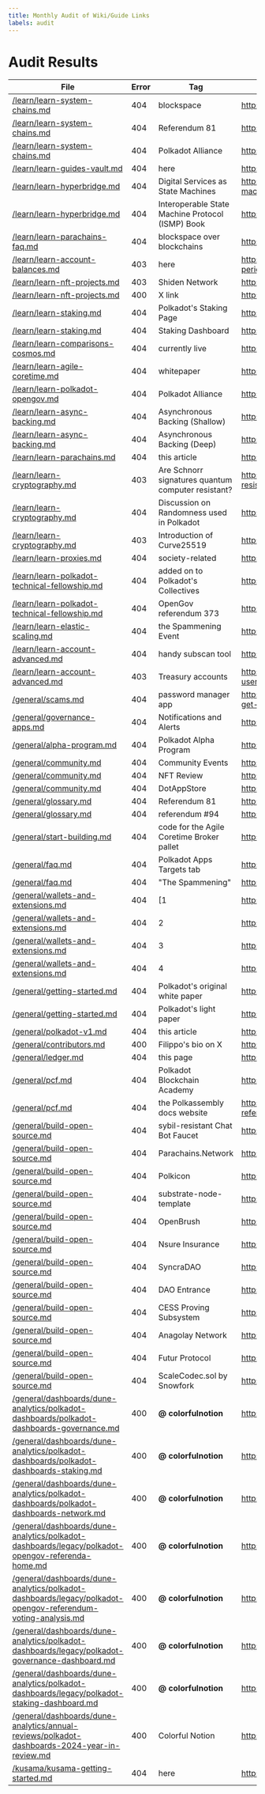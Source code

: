 ```yaml
---
title: Monthly Audit of Wiki/Guide Links
labels: audit
---
```

# Audit Results
|File|Error|Tag|Url|
|---|---|---|---|
|[/learn/learn-system-chains.md](https://github.com/w3f/polkadot-wiki/tree/master/docs//learn/learn-system-chains.md)|404|blockspace|https://www.rob.tech/polkadot-blockspace-over-blockchains/|
|[/learn/learn-system-chains.md](https://github.com/w3f/polkadot-wiki/tree/master/docs//learn/learn-system-chains.md)|404|Referendum 81|https://polkadot.polkassembly.io/referendum/81|
|[/learn/learn-system-chains.md](https://github.com/w3f/polkadot-wiki/tree/master/docs//learn/learn-system-chains.md)|404|Polkadot Alliance|https://polkadot.polkassembly.io/referendum/94|
|[/learn/learn-guides-vault.md](https://github.com/w3f/polkadot-wiki/tree/master/docs//learn/learn-guides-vault.md)|404|here|https://paritytech.github.io/parity-signer/tutorials/Add-New-Network.html#add-network-metadata|
|[/learn/learn-hyperbridge.md](https://github.com/w3f/polkadot-wiki/tree/master/docs//learn/learn-hyperbridge.md)|404|Digital Services as State Machines|https://polkadot-blockchain-academy.github.io/pba-book/blockchain-contracts/services-as-state-machines/page.html|
|[/learn/learn-hyperbridge.md](https://github.com/w3f/polkadot-wiki/tree/master/docs//learn/learn-hyperbridge.md)|404|Interoperable State Machine Protocol (ISMP) Book|https://ismp.polytope.technology/|
|[/learn/learn-parachains-faq.md](https://github.com/w3f/polkadot-wiki/tree/master/docs//learn/learn-parachains-faq.md)|404|blockspace over blockchains|https://www.rob.tech/polkadot-blockspace-over-blockchains/|
|[/learn/learn-account-balances.md](https://github.com/w3f/polkadot-wiki/tree/master/docs//learn/learn-account-balances.md)|403|here|https://substrate.stackexchange.com/questions/5067/delegating-and-undelegating-during-the-lock-period-extends-it-for-the-initial-am|
|[/learn/learn-nft-projects.md](https://github.com/w3f/polkadot-wiki/tree/master/docs//learn/learn-nft-projects.md)|403|Shiden Network|https://shiden.astar.network/|
|[/learn/learn-nft-projects.md](https://github.com/w3f/polkadot-wiki/tree/master/docs//learn/learn-nft-projects.md)|400|X link|https://x.com/nftmozaic|
|[/learn/learn-staking.md](https://github.com/w3f/polkadot-wiki/tree/master/docs//learn/learn-staking.md)|404|Polkadot's Staking Page|https://polkadot.com/get-started/staking/|
|[/learn/learn-staking.md](https://github.com/w3f/polkadot-wiki/tree/master/docs//learn/learn-staking.md)|404|Staking Dashboard|https://staking.polkadot.cloud/dashboard/#/overview|
|[/learn/learn-comparisons-cosmos.md](https://github.com/w3f/polkadot-wiki/tree/master/docs//learn/learn-comparisons-cosmos.md)|404|currently live|https://app.trustless.zone/?from=POLKADOT&to=OSMOSIS|
|[/learn/learn-agile-coretime.md](https://github.com/w3f/polkadot-wiki/tree/master/docs//learn/learn-agile-coretime.md)|404|whitepaper|https://polkadot.com/papers/Polkadot-whitepaper.pdf|
|[/learn/learn-polkadot-opengov.md](https://github.com/w3f/polkadot-wiki/tree/master/docs//learn/learn-polkadot-opengov.md)|404|Polkadot Alliance|https://polkadot.polkassembly.io/referendum/94|
|[/learn/learn-async-backing.md](https://github.com/w3f/polkadot-wiki/tree/master/docs//learn/learn-async-backing.md)|404|Asynchronous Backing (Shallow)|https://polkadot-blockchain-academy.github.io/pba-book/polkadot/async-backing-shallow/page.html|
|[/learn/learn-async-backing.md](https://github.com/w3f/polkadot-wiki/tree/master/docs//learn/learn-async-backing.md)|404|Asynchronous Backing (Deep)|https://polkadot-blockchain-academy.github.io/pba-book/polkadot/async-backing-deep/page.html|
|[/learn/learn-parachains.md](https://github.com/w3f/polkadot-wiki/tree/master/docs//learn/learn-parachains.md)|404|this article|https://polkadot.com/blog/the-path-of-a-parachain-block/|
|[/learn/learn-cryptography.md](https://github.com/w3f/polkadot-wiki/tree/master/docs//learn/learn-cryptography.md)|403|Are Schnorr signatures quantum computer resistant?|https://bitcoin.stackexchange.com/questions/57965/are-schnorr-signatures-quantum-computer-resistant/57977#57977|
|[/learn/learn-cryptography.md](https://github.com/w3f/polkadot-wiki/tree/master/docs//learn/learn-cryptography.md)|404|Discussion on Randomness used in Polkadot|https://github.com/paritytech/ink/issues/57|
|[/learn/learn-cryptography.md](https://github.com/w3f/polkadot-wiki/tree/master/docs//learn/learn-cryptography.md)|403|Introduction of Curve25519|https://git.libssh.org/projects/libssh.git/tree/doc/curve25519-sha256@libssh.org.txt#n10|
|[/learn/learn-proxies.md](https://github.com/w3f/polkadot-wiki/tree/master/docs//learn/learn-proxies.md)|404|society-related|https://ksmsociety.io/guide|
|[/learn/learn-polkadot-technical-fellowship.md](https://github.com/w3f/polkadot-wiki/tree/master/docs//learn/learn-polkadot-technical-fellowship.md)|404|added on to Polkadot's Collectives|https://polkadot.polkassembly.io/motion/403|
|[/learn/learn-polkadot-technical-fellowship.md](https://github.com/w3f/polkadot-wiki/tree/master/docs//learn/learn-polkadot-technical-fellowship.md)|404|OpenGov referendum 373|https://polkadot.polkassembly.io/treasury/574|
|[/learn/learn-elastic-scaling.md](https://github.com/w3f/polkadot-wiki/tree/master/docs//learn/learn-elastic-scaling.md)|404|the Spammening Event|https://polkadot.com/spammening/|
|[/learn/learn-account-advanced.md](https://github.com/w3f/polkadot-wiki/tree/master/docs//learn/learn-account-advanced.md)|404|handy subscan tool|https://polkadot.subscan.io/tools/ss58_transform|
|[/learn/learn-account-advanced.md](https://github.com/w3f/polkadot-wiki/tree/master/docs//learn/learn-account-advanced.md)|403|Treasury accounts|https://substrate.stackexchange.com/questions/536/how-do-treasury-accounts-compare-to-end-user-accounts-in-frame|
|[/general/scams.md](https://github.com/w3f/polkadot-wiki/tree/master/docs//general/scams.md)|404|password manager app|https://www.howtogeek.com/141500/why-you-should-use-a-password-manager-and-how-to-get-started/|
|[/general/governance-apps.md](https://github.com/w3f/polkadot-wiki/tree/master/docs//general/governance-apps.md)|404|Notifications and Alerts|https://polkadot.polkassembly.io/settings|
|[/general/alpha-program.md](https://github.com/w3f/polkadot-wiki/tree/master/docs//general/alpha-program.md)|404|Polkadot Alpha Program|https://polkadot.com/alpha-program|
|[/general/community.md](https://github.com/w3f/polkadot-wiki/tree/master/docs//general/community.md)|404|Community Events|https://polkadot.com/community/events/|
|[/general/community.md](https://github.com/w3f/polkadot-wiki/tree/master/docs//general/community.md)|404|NFT Review|https://news.nft.review|
|[/general/community.md](https://github.com/w3f/polkadot-wiki/tree/master/docs//general/community.md)|404|DotAppStore|https://dotappstore.com/|
|[/general/glossary.md](https://github.com/w3f/polkadot-wiki/tree/master/docs//general/glossary.md)|404|Referendum 81|https://polkadot.polkassembly.io/referendum/81|
|[/general/glossary.md](https://github.com/w3f/polkadot-wiki/tree/master/docs//general/glossary.md)|404|referendum #94|https://polkadot.polkassembly.io/referendum/94|
|[/general/start-building.md](https://github.com/w3f/polkadot-wiki/tree/master/docs//general/start-building.md)|404|code for the Agile Coretime Broker pallet|https://github.com/paritytech/polkadot-sdk/tree/master/substrate/pull/14568|
|[/general/faq.md](https://github.com/w3f/polkadot-wiki/tree/master/docs//general/faq.md)|404|Polkadot Apps Targets tab|https://cloudflare-ipfs.com/ipns/polkadot.dotapps.io/#/staking/targets|
|[/general/faq.md](https://github.com/w3f/polkadot-wiki/tree/master/docs//general/faq.md)|404|"The Spammening"|https://polkadot.com/spammening/|
|[/general/wallets-and-extensions.md](https://github.com/w3f/polkadot-wiki/tree/master/docs//general/wallets-and-extensions.md)|404|[1|https://polkadot.polkassembly.io/treasury/148|
|[/general/wallets-and-extensions.md](https://github.com/w3f/polkadot-wiki/tree/master/docs//general/wallets-and-extensions.md)|404|2|https://polkadot.polkassembly.io/treasury/162|
|[/general/wallets-and-extensions.md](https://github.com/w3f/polkadot-wiki/tree/master/docs//general/wallets-and-extensions.md)|404|3|https://polkadot.polkassembly.io/treasury/218|
|[/general/wallets-and-extensions.md](https://github.com/w3f/polkadot-wiki/tree/master/docs//general/wallets-and-extensions.md)|404|4|https://polkadot.polkassembly.io/treasury/272|
|[/general/getting-started.md](https://github.com/w3f/polkadot-wiki/tree/master/docs//general/getting-started.md)|404|Polkadot's original white paper|https://polkadot.com/papers/Polkadot-whitepaper.pdf|
|[/general/getting-started.md](https://github.com/w3f/polkadot-wiki/tree/master/docs//general/getting-started.md)|404|Polkadot's light paper|https://polkadot.com/papers/Polkadot-lightpaper.pdf|
|[/general/polkadot-v1.md](https://github.com/w3f/polkadot-wiki/tree/master/docs//general/polkadot-v1.md)|404|this article|https://www.rob.tech/polkadot-blockspace-over-blockchains/|
|[/general/contributors.md](https://github.com/w3f/polkadot-wiki/tree/master/docs//general/contributors.md)|400|Filippo's bio on X|https://x.com/filippoweb3/bio|
|[/general/ledger.md](https://github.com/w3f/polkadot-wiki/tree/master/docs//general/ledger.md)|404|this page|https://data.parity.io/metadata|
|[/general/pcf.md](https://github.com/w3f/polkadot-wiki/tree/master/docs//general/pcf.md)|404|Polkadot Blockchain Academy|https://polkadot.com/blockchain-academy|
|[/general/pcf.md](https://github.com/w3f/polkadot-wiki/tree/master/docs//general/pcf.md)|404|the Polkassembly docs website|https://docs.polkassembly.io/opengov/learn-about-referenda/creating-a-referendum/creating-a-referendum-on-polkassembly|
|[/general/build-open-source.md](https://github.com/w3f/polkadot-wiki/tree/master/docs//general/build-open-source.md)|404|sybil-resistant Chat Bot Faucet|https://github.com/StringNick/sybil-resistant-chat-bot-substrate-faucet|
|[/general/build-open-source.md](https://github.com/w3f/polkadot-wiki/tree/master/docs//general/build-open-source.md)|404|Parachains.Network|https://github.com/jhonalino/parachains.network|
|[/general/build-open-source.md](https://github.com/w3f/polkadot-wiki/tree/master/docs//general/build-open-source.md)|404|Polkicon|https://polkadot.cloud/polkicon|
|[/general/build-open-source.md](https://github.com/w3f/polkadot-wiki/tree/master/docs//general/build-open-source.md)|404|substrate-node-template|https://github.com/substrate-developer-hub/substrate-node-template|
|[/general/build-open-source.md](https://github.com/w3f/polkadot-wiki/tree/master/docs//general/build-open-source.md)|404|OpenBrush|https://github.com/h4nsu/openbrush-contracts|
|[/general/build-open-source.md](https://github.com/w3f/polkadot-wiki/tree/master/docs//general/build-open-source.md)|404|Nsure Insurance|https://github.com/nsure-tech/dot-contract|
|[/general/build-open-source.md](https://github.com/w3f/polkadot-wiki/tree/master/docs//general/build-open-source.md)|404|SyncraDAO|https://github.com/SyncraDAO/modular-dao|
|[/general/build-open-source.md](https://github.com/w3f/polkadot-wiki/tree/master/docs//general/build-open-source.md)|404|DAO Entrance|https://github.com/dao-entrance/dao-entrance-node|
|[/general/build-open-source.md](https://github.com/w3f/polkadot-wiki/tree/master/docs//general/build-open-source.md)|404|CESS Proving Subsystem|https://github.com/CESSProject/cess-proving-system|
|[/general/build-open-source.md](https://github.com/w3f/polkadot-wiki/tree/master/docs//general/build-open-source.md)|404|Anagolay Network|https://github.com/anagolay/anagolay-chain|
|[/general/build-open-source.md](https://github.com/w3f/polkadot-wiki/tree/master/docs//general/build-open-source.md)|404|Futur Protocol|https://github.com/RELAI-Network/futur-protocol|
|[/general/build-open-source.md](https://github.com/w3f/polkadot-wiki/tree/master/docs//general/build-open-source.md)|404|ScaleCodec.sol by Snowfork|https://github.com/Snowfork/snowbridge/blob/main/core/packages/contracts/contracts/ScaleCodec.sol|
|[/general/dashboards/dune-analytics/polkadot-dashboards/polkadot-dashboards-governance.md](https://github.com/w3f/polkadot-wiki/tree/master/docs//general/dashboards/dune-analytics/polkadot-dashboards/polkadot-dashboards-governance.md)|400|**@ colorfulnotion**|https://x.com/colorfulnotion|
|[/general/dashboards/dune-analytics/polkadot-dashboards/polkadot-dashboards-staking.md](https://github.com/w3f/polkadot-wiki/tree/master/docs//general/dashboards/dune-analytics/polkadot-dashboards/polkadot-dashboards-staking.md)|400|**@ colorfulnotion**|https://x.com/colorfulnotion|
|[/general/dashboards/dune-analytics/polkadot-dashboards/polkadot-dashboards-network.md](https://github.com/w3f/polkadot-wiki/tree/master/docs//general/dashboards/dune-analytics/polkadot-dashboards/polkadot-dashboards-network.md)|400|**@ colorfulnotion**|https://x.com/colorfulnotion|
|[/general/dashboards/dune-analytics/polkadot-dashboards/legacy/polkadot-opengov-referenda-home.md](https://github.com/w3f/polkadot-wiki/tree/master/docs//general/dashboards/dune-analytics/polkadot-dashboards/legacy/polkadot-opengov-referenda-home.md)|400|**@ colorfulnotion**|https://x.com/colorfulnotion|
|[/general/dashboards/dune-analytics/polkadot-dashboards/legacy/polkadot-opengov-referendum-voting-analysis.md](https://github.com/w3f/polkadot-wiki/tree/master/docs//general/dashboards/dune-analytics/polkadot-dashboards/legacy/polkadot-opengov-referendum-voting-analysis.md)|400|**@ colorfulnotion**|https://x.com/colorfulnotion|
|[/general/dashboards/dune-analytics/polkadot-dashboards/legacy/polkadot-governance-dashboard.md](https://github.com/w3f/polkadot-wiki/tree/master/docs//general/dashboards/dune-analytics/polkadot-dashboards/legacy/polkadot-governance-dashboard.md)|400|**@ colorfulnotion**|https://x.com/colorfulnotion|
|[/general/dashboards/dune-analytics/polkadot-dashboards/legacy/polkadot-staking-dashboard.md](https://github.com/w3f/polkadot-wiki/tree/master/docs//general/dashboards/dune-analytics/polkadot-dashboards/legacy/polkadot-staking-dashboard.md)|400|**@ colorfulnotion**|https://x.com/colorfulnotion|
|[/general/dashboards/dune-analytics/annual-reviews/polkadot-dashboards-2024-year-in-review.md](https://github.com/w3f/polkadot-wiki/tree/master/docs//general/dashboards/dune-analytics/annual-reviews/polkadot-dashboards-2024-year-in-review.md)|400|Colorful Notion|https://x.com/colorfulnotion|
|[/kusama/kusama-getting-started.md](https://github.com/w3f/polkadot-wiki/tree/master/docs//kusama/kusama-getting-started.md)|404|here|https://polkadot.com/blog/introducing-polkadot-kusama-gifts|
